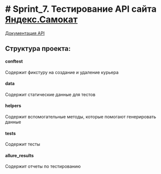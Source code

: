# # Sprint_7. Тестирование API сайта [Яндекс.Самокат](https://qa-scooter.praktikum-services.ru)
 [Документация API](qa-scooter.praktikum-services.ru/docs/)
## Структура проекта:

#### conftest
Содержит фикстуру на создание и удаление курьера


#### data
Содержит cтатические данные для тестов


#### helpers
Содержит вспомогательные методы, которые помогают генерировать данные


#### tests
Содержит тесты


#### allure_results
Содержит отчеты по тестированию 